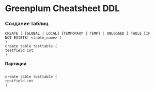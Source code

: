 # Greenplum Cheatsheet DDL


### Создание таблиц
```
CREATE [ [GLOBAL | LOCAL] {TEMPORARY | TEMP} | UNLOGGED ] TABLE [IF NOT EXISTS] <table_name> (
)
create table testtable (
testfield int
)
```

**Партиции**
```

create table testtable (
testfield int
)
```
